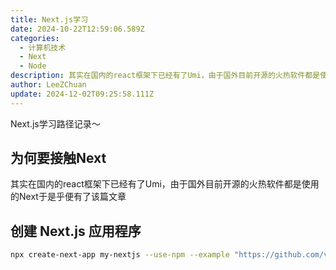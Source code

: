```yaml
---
title: Next.js学习
date: 2024-10-22T12:59:06.589Z
categories:
  - 计算机技术
  - Next
  - Node
description: 其实在国内的react框架下已经有了Umi，由于国外目前开源的火热软件都是使用的Next于是乎便有了该篇文章
author: LeeZChuan
update: 2024-12-02T09:25:58.111Z
---
```


Next.js学习路径记录～

## 为何要接触Next

其实在国内的react框架下已经有了Umi，由于国外目前开源的火热软件都是使用的Next于是乎便有了该篇文章

## 创建 Next.js 应用程序

```sh
npx create-next-app my-nextjs --use-npm --example "https://github.com/vercel/next-learn-starter/tree/master/learn-starter"
```
